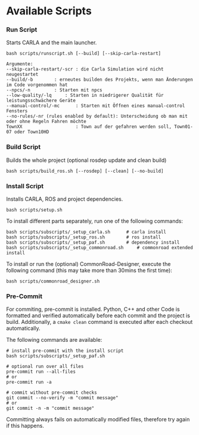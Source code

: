# Available Scripts

### Run Script

Starts CARLA and the main launcher.

```
bash scripts/runscript.sh [--build] [--skip-carla-restart]
```

```
Argumente:
--skip-carla-restart/-scr : die Carla Simulation wird nicht neugestartet 
--build/-b		  : erneutes builden des Projekts, wenn man Änderungen im Code vorgenommen hat 
--npcs/-n		  : Starten mit npcs 
--low-quality/-lq	  : Starten in niedrigerer Qualität für leistungsschwächere Geräte 
--manual-control/-mc	  : Starten mit Öffnen eines manual-control Fensters
--no-rules/-nr (rules enabled by default): Unterscheidung ob man mit oder ohne Regeln Fahren möchte
TownXX                    : Town auf der gefahren werden soll, Town01-07 oder Town10HD
```

### Build Script

Builds the whole project (optional rosdep update and clean build)

```
bash scripts/build_ros.sh [--rosdep] [--clean] [--no-build]
```

### Install Script

Installs CARLA, ROS and project dependencies.

```
bash scripts/setup.sh
```

To install different parts separately, run one of the following commands:

```
bash scripts/subscripts/_setup_carla.sh      # carla install
bash scripts/subscripts/_setup_ros.sh        # ros install
bash scripts/subscripts/_setup_paf.sh        # dependency install
bash scripts/subscripts/_setup_commonroad.sh     # commonroad extended install
```

To install or run the (optional) CommonRoad-Designer, execute the following command (this may take more than 30mins the first time):

```
bash scripts/commonroad_designer.sh
```

### Pre-Commit

For commiting, pre-commit is installed. Python, C++ and other Code is formatted and verified automatically before each
commit and the project is build. Additionally, a ```cmake clean``` command is executed after each checkout automatically.

The following commands are available:

```
# install pre-commit with the install script
bash scripts/subscripts/_setup_paf.sh

# optional run over all files
pre-commit run --all-files
# or
pre-commit run -a

# commit without pre-commit checks
git commit --no-verify -m "commit message"
# or
git commit -n -m "commit message"
```

Committing always fails on automatically modified files, therefore try again if this happens.
